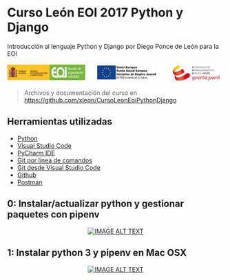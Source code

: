 # Curso León EOI 2017 Python y Django
Introducción al lenguaje Python y Django por Diego Ponce de León para la EOI

![logos](https://raw.githubusercontent.com/xleon/CursoLeonEoiPythonDjango/master/Assets/logos.png)

> Archivos y documentación del curso en https://github.com/xleon/CursoLeonEoiPythonDjango


## Herramientas utilizadas

- [Python](https://www.python.org/)
- [Visual Studio Code](https://code.visualstudio.com/)
- [PyCharm IDE](https://www.jetbrains.com/pycharm/)
- [Git por línea de comandos](https://git-scm.com/download/win)
- [Git desde Visual Studio Code](https://code.visualstudio.com/docs/editor/versioncontrol)
- [Github](https://github.com/)
- [Postman](https://www.getpostman.com/)


## 0: Instalar/actualizar python y gestionar paquetes con pipenv
<div align="center">
  <a href="https://www.youtube.com/watch?v=zciRWEfZ-jc"><img src="https://img.youtube.com/vi/zciRWEfZ-jc/0.jpg" alt="IMAGE ALT TEXT"></a>
</div>


## 1: Instalar python 3 y pipenv en Mac OSX
<div align="center">
  <a href="https://www.youtube.com/watch?v=SGapNpG86Mc"><img src="https://img.youtube.com/vi/SGapNpG86Mc/0.jpg" alt="IMAGE ALT TEXT"></a>
</div>
